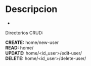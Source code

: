 <h1><style text-align:center color:#00b> Prueba Tecnica Hyperflex </style></h1>

# Descripcion

- 


Directorios CRUD:

<b>CREATE:</b> home/new-user <br>
<b>READ:</b> home/ <br>
<b>UPDATE:</b> home/<id_user>/edit-user/ <br>
<b>DELETE:</b> home/<id_user>/delete-user/ <br>
